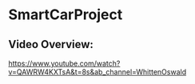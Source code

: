 # SmartCarProject

## Video Overview:
https://www.youtube.com/watch?v=QAWRW4KXTsA&t=8s&ab_channel=WhittenOswald
